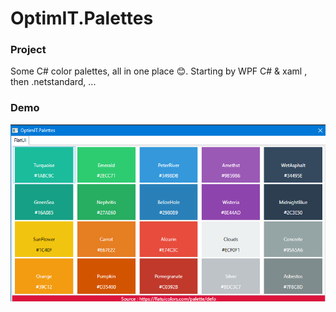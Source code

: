 # OptimIT.Palettes

### Project
Some C# color palettes, all in one place 😊. Starting by WPF C# & xaml , then .netstandard, ...

### Demo

![Demo app](https://raw.githubusercontent.com/seddik/optimit.palettes/master/img/main.png)


